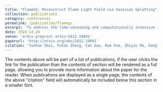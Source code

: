 ```yaml
---
title: "FlameGS: Reconstruct Flame Light Field via Gaussian Splatting"
collection: publications
category: conferences
permalink: /publication/flamegs
excerpt: 'To address the time-consuming and computationally intensive issues of traditional ART algorithms for flame combustion diagnosis, inspired by flame simulation technology, we propose a novel representation method for flames. By modeling the luminous process of flames and utilizing 2D projection images for supervision, our experimental validation shows that this model achieves an average structural similarity index of 0.96 between actual images and predicted 2D projections, along with a Peak Signal-to-Noise Ratio of 39.05. Additionally, it saves approximately 34 times the computation time and about 10 times the memory compared to traditional algorithms.'
date: 2024-12-24
venue: 'arXiv preprint arXiv:2412.19841'
paperurl: 'http://arxiv.org/abs/2412.19841'
citation: 'Yunhao Shui, Fuhao Zhang, Can Gao, Hao Xue, Zhiyin Ma, Gang Xun, Xuesong Li. (2024). &quot;FlameGS: Reconstruct Flame Light Field via Gaussian Splatting.&quot; <i>arXiv preprint arXiv:2412.19841</i>.'
---
```


The contents above will be part of a list of publications, if the user clicks the link for the publication than the contents of section will be rendered as a full page, allowing you to provide more information about the paper for the reader. When publications are displayed as a single page, the contents of the above "citation" field will automatically be included below this section in a smaller font.